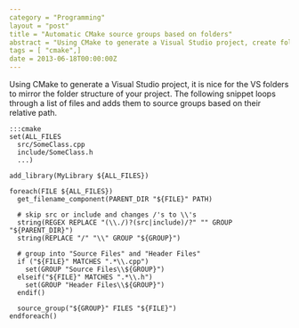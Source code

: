 ```yaml
---
category = "Programming"
layout = "post"
title = "Automatic CMake source groups based on folders"
abstract = "Using CMake to generate a Visual Studio project, create folders based on the actual directory structure."
tags = [ "cmake",]
date = 2013-06-18T00:00:00Z
---
```



Using CMake to generate a Visual Studio project, it is nice for the VS
folders to mirror the folder structure of your project.  The following
snippet loops through a list of files and adds them to source groups
based on their relative path.

    :::cmake
    set(ALL_FILES
      src/SomeClass.cpp
      include/SomeClass.h
      ...)

    add_library(MyLibrary ${ALL_FILES})

    foreach(FILE ${ALL_FILES}) 
      get_filename_component(PARENT_DIR "${FILE}" PATH)

      # skip src or include and changes /'s to \\'s
      string(REGEX REPLACE "(\\./)?(src|include)/?" "" GROUP "${PARENT_DIR}")
      string(REPLACE "/" "\\" GROUP "${GROUP}")

      # group into "Source Files" and "Header Files"
      if ("${FILE}" MATCHES ".*\\.cpp")
        set(GROUP "Source Files\\${GROUP}")
      elseif("${FILE}" MATCHES ".*\\.h")
        set(GROUP "Header Files\\${GROUP}")
      endif()

      source_group("${GROUP}" FILES "${FILE}")
    endforeach()
